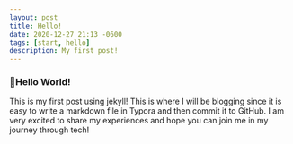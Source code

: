 ```yaml
---
layout: post
title: Hello!
date: 2020-12-27 21:13 -0600
tags: [start, hello]
description: My first post!
---
```


### 👋Hello World!

This is my first post using jekyll! This is where I will be blogging since it is easy to write a markdown file in Typora and then commit it to GitHub. I am very excited to share my experiences and hope you can join me in my journey through tech!

